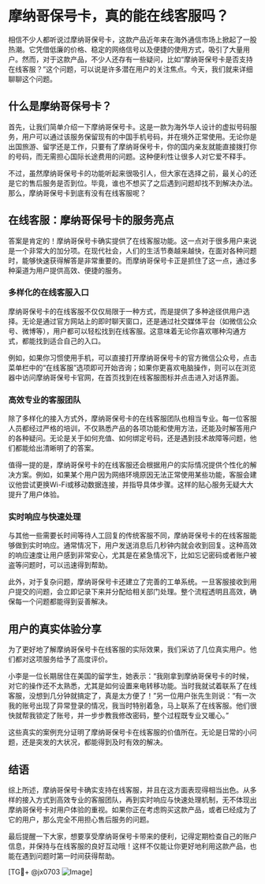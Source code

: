 # 摩纳哥保号卡，真的能在线客服吗？

相信不少人都听说过摩纳哥保号卡，这款产品近年来在海外通信市场上掀起了一股热潮。它凭借低廉的价格、稳定的网络信号以及便捷的使用方式，吸引了大量用户。然而，对于这款产品，不少人还存有一些疑问，比如“摩纳哥保号卡是否支持在线客服？”这个问题，可以说是许多潜在用户的关注焦点。今天，我们就来详细聊聊这个问题。

## 什么是摩纳哥保号卡？

首先，让我们简单介绍一下摩纳哥保号卡。这是一款为海外华人设计的虚拟号码服务，用户可以通过该服务保留现有的中国手机号码，并在境外正常使用。无论你是出国旅游、留学还是工作，只要有了摩纳哥保号卡，你的国内亲友就能直接拨打你的号码，而无需担心国际长途费用的问题。这种便利性让很多人对它爱不释手。

不过，虽然摩纳哥保号卡的功能听起来很吸引人，但大家在选择之前，最关心的还是它的售后服务是否到位。毕竟，谁也不想买了之后遇到问题却找不到解决办法。那么，摩纳哥保号卡到底有没有在线客服呢？

## 在线客服：摩纳哥保号卡的服务亮点

答案是肯定的！摩纳哥保号卡确实提供了在线客服功能。这一点对于很多用户来说是一个非常大的加分项。在现代社会，人们的生活节奏越来越快，在面对各种问题时，能够快速获得解答是非常重要的。而摩纳哥保号卡正是抓住了这一点，通过多种渠道为用户提供高效、便捷的服务。

### 多样化的在线客服入口

摩纳哥保号卡的在线客服不仅仅局限于一种方式，而是提供了多种途径供用户选择。无论是通过官方网站上的即时聊天窗口，还是通过社交媒体平台（如微信公众号、微博等），用户都可以轻松找到在线客服。这意味着无论你喜欢哪种沟通方式，都能找到适合自己的入口。

例如，如果你习惯使用手机，可以直接打开摩纳哥保号卡的官方微信公众号，点击菜单栏中的“在线客服”选项即可开始咨询；如果你更喜欢电脑操作，则可以在浏览器中访问摩纳哥保号卡官网，在首页找到在线客服图标并点击进入对话界面。

### 高效专业的客服团队

除了多样化的接入方式外，摩纳哥保号卡的在线客服团队也相当专业。每一位客服人员都经过严格的培训，不仅熟悉产品的各项功能和使用方法，还能及时解答用户的各种疑问。无论是关于如何充值、如何绑定号码，还是遇到技术故障等问题，他们都能给出清晰明了的答案。

值得一提的是，摩纳哥保号卡的在线客服还会根据用户的实际情况提供个性化的解决方案。例如，如果某个用户因为网络环境原因无法正常使用某些功能，客服会建议他尝试更换Wi-Fi或移动数据连接，并指导具体步骤。这样的贴心服务无疑大大提升了用户体验。

### 实时响应与快速处理

与其他一些需要长时间等待人工回复的传统客服不同，摩纳哥保号卡的在线客服能够做到实时响应。通常情况下，用户发送消息后几秒钟内就会收到回复。这种高效的响应速度让用户感到非常安心，尤其是在紧急情况下，比如忘记密码或者账户被盗等问题时，可以迅速得到帮助。

此外，对于复杂问题，摩纳哥保号卡还建立了完善的工单系统。一旦客服接收到用户提交的问题，会立即记录下来并分配给相关部门处理。整个流程透明且高效，确保每一个问题都能得到妥善解决。

## 用户的真实体验分享

为了更好地了解摩纳哥保号卡在线客服的实际效果，我们采访了几位真实用户。他们都对这项服务给予了高度评价。

小李是一位长期居住在美国的留学生，她表示：“我刚拿到摩纳哥保号卡的时候，对它的操作还不太熟悉，尤其是如何设置来电转移功能。当时我就试着联系了在线客服，没想到几分钟就搞定了，真是太方便了！”另一位用户张先生则说：“有一次我的账号出现了异常登录的情况，我当时特别着急，马上联系了在线客服。他们很快就帮我锁定了账号，并一步步教我修改密码，整个过程既专业又暖心。”

这些真实的案例充分证明了摩纳哥保号卡在线客服的价值所在。无论是日常的小问题，还是突发的大状况，都能得到及时有效的解决。

## 结语

综上所述，摩纳哥保号卡确实支持在线客服，并且在这方面表现得相当出色。从多样的接入方式到高效专业的客服团队，再到实时响应与快速处理机制，无不体现出摩纳哥保号卡对用户体验的重视。如果你正在考虑购买这款产品，或者已经成为了它的用户，那么完全不用担心售后服务的问题。

最后提醒一下大家，想要享受摩纳哥保号卡带来的便利，记得定期检查自己的账户信息，并保持与在线客服的良好互动哦！这样不仅能让你更好地利用这款产品，也能在遇到问题时第一时间获得帮助。

[TG💪+ @jx0703 ![Image](https://github.com/user-attachments/assets/dbca1d08-cadb-493c-b0ec-ad6f7a83f270)]